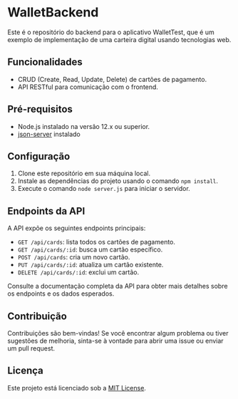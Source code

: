 # WalletBackend

Este é o repositório do backend para o aplicativo WalletTest, que é um exemplo de implementação de uma carteira digital usando tecnologias web.

## Funcionalidades

-   CRUD (Create, Read, Update, Delete) de cartões de pagamento.
-   API RESTful para comunicação com o frontend.

## Pré-requisitos

-   Node.js instalado na versão 12.x ou superior.
-   [json-server](https://github.com/typicode/json-server) instalado

## Configuração

1.  Clone este repositório em sua máquina local.
2.  Instale as dependências do projeto usando o comando `npm install`.
4.  Execute o comando `node server.js` para iniciar o servidor.

## Endpoints da API

A API expõe os seguintes endpoints principais:

-   `GET /api/cards`: lista todos os cartões de pagamento.
-   `GET /api/cards/:id`: busca um cartão específico.
-   `POST /api/cards`: cria um novo cartão.
-   `PUT /api/cards/:id`: atualiza um cartão existente.
-   `DELETE /api/cards/:id`: exclui um cartão.

Consulte a documentação completa da API para obter mais detalhes sobre os endpoints e os dados esperados.

## Contribuição

Contribuições são bem-vindas! Se você encontrar algum problema ou tiver sugestões de melhoria, sinta-se à vontade para abrir uma issue ou enviar um pull request.

## Licença

Este projeto está licenciado sob a [MIT License](https://chat.openai.com/c/LICENSE).
